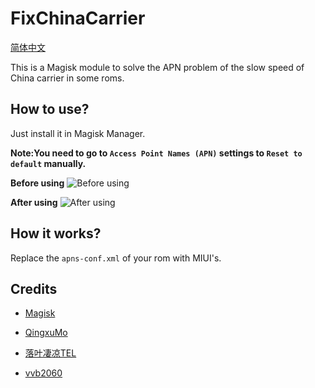 # FixChinaCarrier
[简体中文](https://github.com/RiwiHow/FixChinaCarrier/blob/master/Doc/Chinese%20Simplified.md)

This is a Magisk module to solve the APN problem of the slow speed of China carrier in some roms.
## How to use?
Just install it in Magisk Manager.

**Note:You need to go to `Access Point Names (APN)` settings to `Reset to default` manually.**

**Before using**
![Before using](https://raw.githubusercontent.com/RiwiHow/FixChinaCarrier/master/Doc/images/3.png)

**After using**
![After using](https://raw.githubusercontent.com/RiwiHow/FixChinaCarrier/master/Doc/images/1.png)
## How it works?
Replace the `apns-conf.xml` of your rom with MIUI's.
## Credits
* [Magisk](https://github.com/topjohnwu/Magisk)

* [QingxuMo](https://github.com/QingxuMo)

* [落叶凄凉TEL](http://www.coolapk.com/u/2277637)

* [vvb2060](https://github.com/vvb2060)
